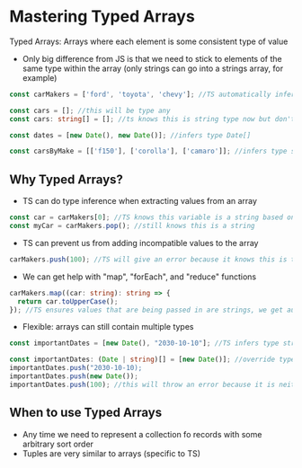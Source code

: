 # Mastering Typed Arrays

Typed Arrays: Arrays where each element is some consistent type of value

- Only big difference from JS is that we need to stick to elements of the same type within the array (only strings can go into a strings array, for example)

```ts
const carMakers = ['ford', 'toyota', 'chevy']; //TS automatically infers this is type string

const cars = []; //this will be type any
const cars: string[] = []; //ts knows this is string type now but don't need to use annotations unless the array has no values for ts to infer

const dates = [new Date(), new Date()]; //infers type Date[]

const carsByMake = [['f150'], ['corolla'], ['camaro']]; //infers type string[][], it knows this is a 2d array (array that contains arrays of strings)
```

## Why Typed Arrays?

- TS can do type inference when extracting values from an array

```ts
const car = carMakers[0]; //TS knows this variable is a string based on the type of the array
const myCar = carMakers.pop(); //still knows this is a string
```

- TS can prevent us from adding incompatible values to the array

```ts
carMakers.push(100); //TS will give an error because it knows this is the wrong type (should be string)
```

- We can get help with "map", "forEach", and "reduce" functions

```ts
carMakers.map((car: string): string => {
  return car.toUpperCase();
}); //TS ensures values that are being passed in are strings, we get autocomplete for all string methods on car
```

- Flexible: arrays can still contain multiple types

```ts
const importantDates = [new Date(), "2030-10-10"]; //TS infers type string | Date

const importantDates: (Date | string)[] = [new Date()]; //override type inference with manual annotation
importantDates.push("2030-10-10);
importantDates.push(new Date());
importantDates.push(100); //this will throw an error because it is neither of the given types
```

## When to use Typed Arrays

- Any time we need to represent a collection fo records with some arbitrary sort order
- Tuples are very similar to arrays (specific to TS)
